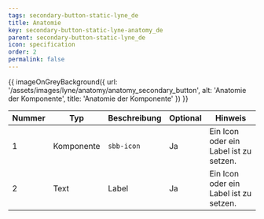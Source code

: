 ```yaml
---
tags: secondary-button-static-lyne_de
title: Anatomie
key: secondary-button-static-lyne-anatomy_de
parent: secondary-button-static-lyne_de
icon: specification
order: 2
permalink: false
---
```


{{ imageOnGreyBackground({
  url: '/assets/images/lyne/anatomy/anatomy_secondary_button',
  alt: 'Anatomie der Komponente',
  title: 'Anatomie der Komponente'
}) }}

|Nummer|Typ|Beschreibung|Optional|Hinweis|
|------|---|------------|--------|-------|
|1|Komponente|`sbb-icon`|Ja|Ein Icon oder ein Label ist zu setzen.|
|2|Text|Label|Ja|Ein Icon oder ein Label ist zu setzen.|